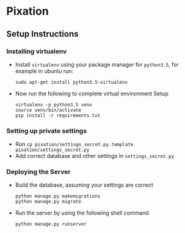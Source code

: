 # Pixation
## Setup Instructions

### Installing virtualenv
* Install `virtualenv` using your package manager for `python3.5`, for example in ubuntu run:
    ```shell
    sudo apt-get install python3.5-virtualenv
    ```
* Now run the following to complete virtual environment Setup
    ```shell
    virtualenv -p python3.5 venv
    source venv/bin/activate
    pip install -r requirements.txt
    ```
### Setting up private settings

* Run `cp pixation/settings_secret.py.template pixation/settings_secret.py`
* Add correct database and other settings in `settings_secret.py`

### Deploying the Server

* Build the database, assuming your settings are correct
    ```shell
    python manage.py makemigrations
    python manage.py migrate
    ```

* Run the server by using the following shell command
    ```shell
    python manage.py runserver
    ```